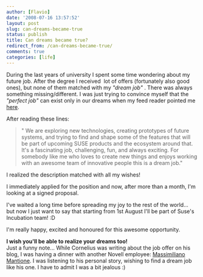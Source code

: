 ```yaml
---
author: [Flavio]
date: '2008-07-16 13:57:52'
layout: post
slug: can-dreams-became-true
status: publish
title: Can dreams became true?
redirect_from: /can-dreams-became-true/
comments: true
categories: [life]
---
```


During the last years of university I spent some time wondering about my
future job. After the degree I received  lot of offers (fortunately also good
ones), but none of them matched with my _"dream job"_ . There was always
something missing/different. I was just trying to convince myself that the
_"perfect job"_ can exist only in our dreams when my feed reader pointed me
[here](http://www.kdedevelopers.org/node/3484).

After reading these lines:

> " We are exploring new technologies, creating prototypes of future systems,
and trying to find and shape some of the features that will be part of
upcoming SUSE products and the ecosystem around that. It's a fascinating job,
challenging, fun, and always exciting. For somebody like me who loves to
create new things and enjoys working with an awesome team of innovative people
this is a dream job."

I realized the description matched with all my wishes!

I immediately applied for the position and now, after more than a month, I'm
looking at a signed proposal.

I've waited a long time before spreading my joy to the rest of the world...
but now I just want to say that starting from 1st August I'll be part of
Suse's Incubation team! :D

I'm really happy, excited and honoured for this awesome opportunity.

**I wish you'll be able to realize your dreams too!**  
Just a funny note... While Cornelius was writing about the job offer on his
blog, I was having a dinner with another Novell employee:
[Massimiliano Mantione](http://primates.ximian.com/~massi/blog/). I was
listening to his personal story, wishing to find a dream job like his one.
I have to admit I was a bit jealous :)

